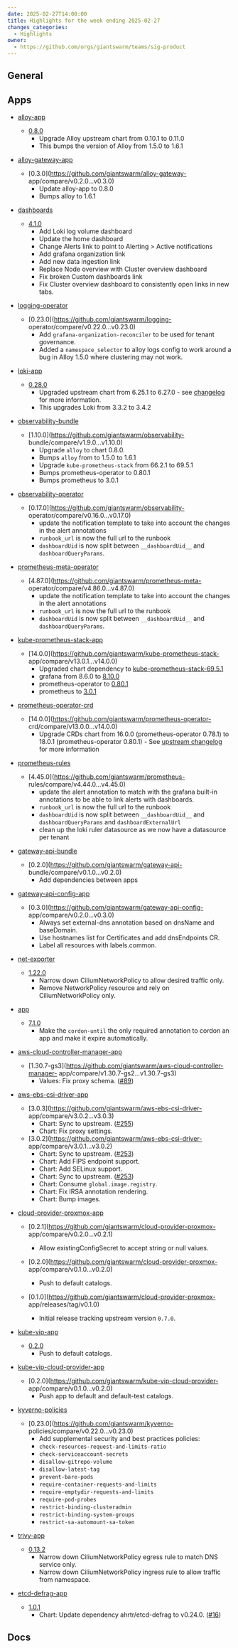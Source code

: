 ```yaml
---
date: 2025-02-27T14:00:00
title: Highlights for the week ending 2025-02-27
changes_categories:
  - Highlights
owner:
  - https://github.com/orgs/giantswarm/teams/sig-product
---
```


## General

<!-- This where BREAKING CHANGES ARE HIGHLIGHTED -->

## Apps

- [alloy-app](https://github.com/giantswarm/alloy-app) 
  - [0.8.0](https://github.com/giantswarm/alloy-app/compare/v0.7.0...v0.8.0) 
      * Upgrade Alloy upstream chart from 0.10.1 to 0.11.0
      * This bumps the version of Alloy from 1.5.0 to 1.6.1
- [alloy-gateway-app](https://github.com/giantswarm/alloy-gateway-app) 
  - [0.3.0](https://github.com/giantswarm/alloy-gateway-
app/compare/v0.2.0...v0.3.0) 
      * Update alloy-app to 0.8.0
      * Bumps alloy to 1.6.1
- [dashboards](https://github.com/giantswarm/dashboards) 
  - [4.1.0](https://github.com/giantswarm/dashboards/compare/v4.0.0...v4.1.0) 
      * Add Loki log volume dashboard
      * Update the home dashboard
      * Change Alerts link to point to Alerting > Active notifications
      * Add grafana organization link
      * Add new data ingestion link
      * Replace Node overview with Cluster overview dashboard
      * Fix broken Custom dashboards link
      * Fix Cluster overview dashboard to consistently open links in new tabs.
- [logging-operator](https://github.com/giantswarm/logging-operator) 
  - [0.23.0](https://github.com/giantswarm/logging-
operator/compare/v0.22.0...v0.23.0) 
      * Add `grafana-organization-reconciler` to be used for tenant governance.
      * Added a `namespace_selector` to alloy logs config to work around a bug in Alloy 1.5.0 where clustering may not work.
- [loki-app](https://github.com/giantswarm/loki-app) 
  - [0.28.0](https://github.com/giantswarm/loki-app/compare/v0.27.0...v0.28.0) 
      * Upgraded upstream chart from 6.25.1 to 6.27.0 - see [changelog](https://github.com/grafana/loki/blob/main/production/helm/loki/CHANGELOG.md) for more information.
      * This upgrades Loki from 3.3.2 to 3.4.2
- [observability-bundle](https://github.com/giantswarm/observability-bundle) 
  - [1.10.0](https://github.com/giantswarm/observability-
bundle/compare/v1.9.0...v1.10.0) 
      * Upgrade `alloy` to chart 0.8.0.
      * Bumps `alloy` from to 1.5.0 to 1.6.1
      * Upgrade `kube-prometheus-stack` from 66.2.1 to 69.5.1
      * Bumps prometheus-operator to 0.80.1
      * Bumps prometheus to 3.0.1
- [observability-operator](https://github.com/giantswarm/observability-operator) 
  - [0.17.0](https://github.com/giantswarm/observability-
operator/compare/v0.16.0...v0.17.0) 
      * update the notification template to take into account the changes in the alert annotations
      * `runbook_url` is now the full url to the runbook
      * `dashboardUid` is now split between `__dashboardUid__` and `dashboardQueryParams`.
- [prometheus-meta-operator](https://github.com/giantswarm/prometheus-meta-operator) 
  - [4.87.0](https://github.com/giantswarm/prometheus-meta-
operator/compare/v4.86.0...v4.87.0) 
      * update the notification template to take into account the changes in the alert annotations
      * `runbook_url` is now the full url to the runbook
      * `dashboardUid` is now split between `__dashboardUid__` and `dashboardQueryParams`.
- [kube-prometheus-stack-app](https://github.com/giantswarm/kube-prometheus-stack-app) 
  - [14.0.0](https://github.com/giantswarm/kube-prometheus-stack-
app/compare/v13.0.1...v14.0.0) 
      * Upgraded chart dependency to [kube-prometheus-stack-69.5.1](https://github.com/prometheus-community/helm-charts/releases/tag/kube-prometheus-stack-66.5.1)
      * grafana from 8.6.0 to [8.10.0](https://github.com/grafana/helm-charts/releases/tag/grafana-8.10.0)
      * prometheus-operator to [0.80.1](https://github.com/prometheus-operator/prometheus-operator/releases/tag/v0.80.1)
      * prometheus to [3.0.1](https://github.com/prometheus/prometheus/releases/tag/v3.0.1)
- [prometheus-operator-crd](https://github.com/giantswarm/prometheus-operator-crd) 
  - [14.0.0](https://github.com/giantswarm/prometheus-operator-
crd/compare/v13.0.0...v14.0.0) 
      * Upgrade CRDs chart from 16.0.0 (prometheus-operator 0.78.1) to 18.0.1 (prometheus-operator 0.80.1) - See [upstream changelog](https://github.com/prometheus-operator/prometheus-operator/blob/main/CHANGELOG.md#0801--2025-02-19) for more information
- [prometheus-rules](https://github.com/giantswarm/prometheus-rules) 
  - [4.45.0](https://github.com/giantswarm/prometheus-
rules/compare/v4.44.0...v4.45.0) 
      * update the alert annotation to match with the grafana built-in annotations to be able to link alerts with dashboards.
      * `runbook_url` is now the full url to the runbook
      * `dashboardUid` is now split between `__dashboardUid__` and `dashboardQueryParams` and `dashboardExternalUrl`
      * clean up the loki ruler datasource as we now have a datasource per tenant
- [gateway-api-bundle](https://github.com/giantswarm/gateway-api-bundle) 
  - [0.2.0](https://github.com/giantswarm/gateway-api-
bundle/compare/v0.1.0...v0.2.0) 
      * Add dependencies between apps
- [gateway-api-config-app](https://github.com/giantswarm/gateway-api-config-app) 
  - [0.3.0](https://github.com/giantswarm/gateway-api-config-
app/compare/v0.2.0...v0.3.0) 
      * Always set external-dns annotation based on dnsName and baseDomain.
      * Use hostnames list for Certificates and add dnsEndpoints CR.
      * Label all resources with labels.common.
- [net-exporter](https://github.com/giantswarm/net-exporter) 
  - [1.22.0](https://github.com/giantswarm/net-exporter/compare/v1.21.0...v1.22.0)
      * Narrow down CiliumNetworkPolicy to allow desired traffic only.
      * Remove NetworkPolicy resource and rely on CiliumNetworkPolicy only.
- [app](https://github.com/giantswarm/app) 
  - [7.1.0](https://github.com/giantswarm/app/compare/v7.0.4...v7.1.0) 
      * Make the `cordon-until` the only required annotation to cordon an app and make it expire automatically.
- [aws-cloud-controller-manager-app](https://github.com/giantswarm/aws-cloud-controller-manager-app) 
  - [1.30.7-gs3](https://github.com/giantswarm/aws-cloud-controller-manager-
app/compare/v1.30.7-gs2...v1.30.7-gs3) 
      * Values: Fix proxy schema. ([#89](https://github.com/giantswarm/aws-cloud-controller-manager-app/pull/89))
- [aws-ebs-csi-driver-app](https://github.com/giantswarm/aws-ebs-csi-driver-app) 
  - [3.0.3](https://github.com/giantswarm/aws-ebs-csi-driver-
app/compare/v3.0.2...v3.0.3) 
      * Chart: Sync to upstream. ([#255](https://github.com/giantswarm/aws-ebs-csi-driver-app/pull/255))
      * Chart: Fix proxy settings.
  - [3.0.2](https://github.com/giantswarm/aws-ebs-csi-driver-
app/compare/v3.0.1...v3.0.2) 
      * Chart: Sync to upstream. ([#253](https://github.com/giantswarm/aws-ebs-csi-driver-app/pull/253))
      * Chart: Add FIPS endpoint support.
      * Chart: Add SELinux support.
      * Chart: Sync to upstream. ([#253](https://github.com/giantswarm/aws-ebs-csi-driver-app/pull/253))
      * Chart: Consume `global.image.registry`.
      * Chart: Fix IRSA annotation rendering.
      * Chart: Bump images. 


- [cloud-provider-proxmox-app](https://github.com/giantswarm/cloud-provider-proxmox-app) 
  - [0.2.1](https://github.com/giantswarm/cloud-provider-proxmox-
app/compare/v0.2.0...v0.2.1) 
      * Allow existingConfigSecret to accept string or null values.
  - [0.2.0](https://github.com/giantswarm/cloud-provider-proxmox-
app/compare/v0.1.0...v0.2.0) 
      * Push to default catalogs. 


  - [0.1.0](https://github.com/giantswarm/cloud-provider-proxmox-
app/releases/tag/v0.1.0) 
      * Initial release tracking upstream version `0.7.0`. 


- [kube-vip-app](https://github.com/giantswarm/kube-vip-app) 
  - [0.2.0](https://github.com/giantswarm/kube-vip-app/compare/v0.1.0...v0.2.0) 
      * Push to default catalogs.
- [kube-vip-cloud-provider-app](https://github.com/giantswarm/kube-vip-cloud-provider-app) 
  - [0.2.0](https://github.com/giantswarm/kube-vip-cloud-provider-
app/compare/v0.1.0...v0.2.0) 
      * Push app to default and default-test catalogs.
- [kyverno-policies](https://github.com/giantswarm/kyverno-policies) 
  - [0.23.0](https://github.com/giantswarm/kyverno-
policies/compare/v0.22.0...v0.23.0) 
      * Add supplemental security and best practices policies:
      * `check-resources-request-and-limits-ratio`
      * `check-serviceaccount-secrets`
      * `disallow-gitrepo-volume`
      * `disallow-latest-tag`
      * `prevent-bare-pods`
      * `require-container-requests-and-limits`
      * `require-emptydir-requests-and-limits`
      * `require-pod-probes`
      * `restrict-binding-clusteradmin`
      * `restrict-binding-system-groups`
      * `restrict-sa-automount-sa-token`
- [trivy-app](https://github.com/giantswarm/trivy-app) 
  - [0.13.2](https://github.com/giantswarm/trivy-app/compare/v0.13.1...v0.13.2) 
      * Narrow down CiliumNetworkPolicy egress rule to match DNS service only.
      * Narrow down CiliumNetworkPolicy ingress rule to allow traffic from namespace.
- [etcd-defrag-app](https://github.com/giantswarm/etcd-defrag-app) 
  - [1.0.1](https://github.com/giantswarm/etcd-defrag-app/compare/v1.0.0...v1.0.1)
      * Chart: Update dependency ahrtr/etcd-defrag to v0.24.0. ([#16](https://github.com/giantswarm/etcd-defrag-app/pull/16))

## Docs

<!-- FER is filling this one -->
